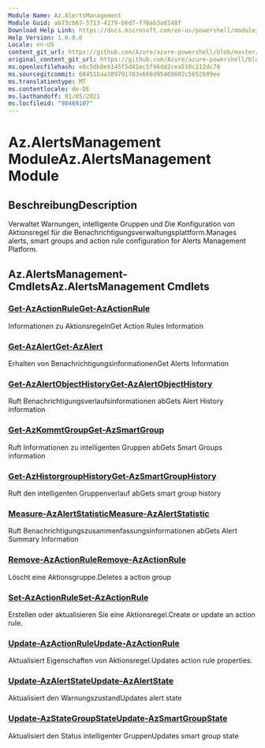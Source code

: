 ```yaml
---
Module Name: Az.AlertsManagement
Module Guid: ab73cb67-5713-4179-b6d7-f76ab3ad148f
Download Help Link: https://docs.microsoft.com/en-us/powershell/module/az.alertsmanagement
Help Version: 1.0.0.0
Locale: en-US
content_git_url: https://github.com/Azure/azure-powershell/blob/master/src/AlertsManagement/AlertsManagement/help/Az.AlertsManagement.md
original_content_git_url: https://github.com/Azure/azure-powershell/blob/master/src/AlertsManagement/AlertsManagement/help/Az.AlertsManagement.md
ms.openlocfilehash: e8c5db8e6145f5d41ec5f96dd2cea510c212dc70
ms.sourcegitcommit: 68451baa389791703e666d95469602c5652609ee
ms.translationtype: MT
ms.contentlocale: de-DE
ms.lasthandoff: 01/05/2021
ms.locfileid: "98469107"
---
```

# <span data-ttu-id="314b3-101">Az.AlertsManagement Module</span><span class="sxs-lookup"><span data-stu-id="314b3-101">Az.AlertsManagement Module</span></span>
## <span data-ttu-id="314b3-102">Beschreibung</span><span class="sxs-lookup"><span data-stu-id="314b3-102">Description</span></span>
<span data-ttu-id="314b3-103">Verwaltet Warnungen, intelligente Gruppen und Die Konfiguration von Aktionsregel für die Benachrichtigungsverwaltungsplattform.</span><span class="sxs-lookup"><span data-stu-id="314b3-103">Manages alerts, smart groups and action rule configuration for Alerts Management Platform.</span></span>

## <span data-ttu-id="314b3-104">Az.AlertsManagement-Cmdlets</span><span class="sxs-lookup"><span data-stu-id="314b3-104">Az.AlertsManagement Cmdlets</span></span>
### [<span data-ttu-id="314b3-105">Get-AzActionRule</span><span class="sxs-lookup"><span data-stu-id="314b3-105">Get-AzActionRule</span></span>](Get-AzActionRule.md)
<span data-ttu-id="314b3-106">Informationen zu Aktionsregeln</span><span class="sxs-lookup"><span data-stu-id="314b3-106">Get Action Rules Information</span></span>

### [<span data-ttu-id="314b3-107">Get-AzAlert</span><span class="sxs-lookup"><span data-stu-id="314b3-107">Get-AzAlert</span></span>](Get-AzAlert.md)
<span data-ttu-id="314b3-108">Erhalten von Benachrichtigungsinformationen</span><span class="sxs-lookup"><span data-stu-id="314b3-108">Get Alerts Information</span></span>

### [<span data-ttu-id="314b3-109">Get-AzAlertObjectHistory</span><span class="sxs-lookup"><span data-stu-id="314b3-109">Get-AzAlertObjectHistory</span></span>](Get-AzAlertObjectHistory.md)
<span data-ttu-id="314b3-110">Ruft Benachrichtigungsverlaufsinformationen ab</span><span class="sxs-lookup"><span data-stu-id="314b3-110">Gets Alert History information</span></span>

### [<span data-ttu-id="314b3-111">Get-AzKommtGroup</span><span class="sxs-lookup"><span data-stu-id="314b3-111">Get-AzSmartGroup</span></span>](Get-AzSmartGroup.md)
<span data-ttu-id="314b3-112">Ruft Informationen zu intelligenten Gruppen ab</span><span class="sxs-lookup"><span data-stu-id="314b3-112">Gets Smart Groups information</span></span>

### [<span data-ttu-id="314b3-113">Get-AzHistorgroupHistory</span><span class="sxs-lookup"><span data-stu-id="314b3-113">Get-AzSmartGroupHistory</span></span>](Get-AzSmartGroupHistory.md)
<span data-ttu-id="314b3-114">Ruft den intelligenten Gruppenverlauf ab</span><span class="sxs-lookup"><span data-stu-id="314b3-114">Gets smart group history</span></span>

### [<span data-ttu-id="314b3-115">Measure-AzAlertStatistic</span><span class="sxs-lookup"><span data-stu-id="314b3-115">Measure-AzAlertStatistic</span></span>](Measure-AzAlertStatistic.md)
<span data-ttu-id="314b3-116">Ruft Benachrichtigungszusammenfassungsinformationen ab</span><span class="sxs-lookup"><span data-stu-id="314b3-116">Gets Alert Summary Information</span></span>

### [<span data-ttu-id="314b3-117">Remove-AzActionRule</span><span class="sxs-lookup"><span data-stu-id="314b3-117">Remove-AzActionRule</span></span>](Remove-AzActionRule.md)
<span data-ttu-id="314b3-118">Löscht eine Aktionsgruppe.</span><span class="sxs-lookup"><span data-stu-id="314b3-118">Deletes a action group</span></span>

### [<span data-ttu-id="314b3-119">Set-AzActionRule</span><span class="sxs-lookup"><span data-stu-id="314b3-119">Set-AzActionRule</span></span>](Set-AzActionRule.md)
<span data-ttu-id="314b3-120">Erstellen oder aktualisieren Sie eine Aktionsregel.</span><span class="sxs-lookup"><span data-stu-id="314b3-120">Create or update an action rule.</span></span>

### [<span data-ttu-id="314b3-121">Update-AzActionRule</span><span class="sxs-lookup"><span data-stu-id="314b3-121">Update-AzActionRule</span></span>](Update-AzActionRule.md)
<span data-ttu-id="314b3-122">Aktualisiert Eigenschaften von Aktionsregel.</span><span class="sxs-lookup"><span data-stu-id="314b3-122">Updates action rule properties.</span></span>

### [<span data-ttu-id="314b3-123">Update-AzAlertState</span><span class="sxs-lookup"><span data-stu-id="314b3-123">Update-AzAlertState</span></span>](Update-AzAlertState.md)
<span data-ttu-id="314b3-124">Aktualisiert den Warnungszustand</span><span class="sxs-lookup"><span data-stu-id="314b3-124">Updates alert state</span></span>

### [<span data-ttu-id="314b3-125">Update-AzStateGroupState</span><span class="sxs-lookup"><span data-stu-id="314b3-125">Update-AzSmartGroupState</span></span>](Update-AzSmartGroupState.md)
<span data-ttu-id="314b3-126">Aktualisiert den Status intelligenter Gruppen</span><span class="sxs-lookup"><span data-stu-id="314b3-126">Updates smart group state</span></span>

